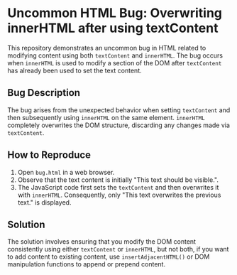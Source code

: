 # Uncommon HTML Bug: Overwriting innerHTML after using textContent

This repository demonstrates an uncommon bug in HTML related to modifying content using both `textContent` and `innerHTML`.  The bug occurs when `innerHTML` is used to modify a section of the DOM after `textContent` has already been used to set the text content.

## Bug Description

The bug arises from the unexpected behavior when setting `textContent` and then subsequently using `innerHTML` on the same element. `innerHTML` completely overwrites the DOM structure, discarding any changes made via `textContent`.

## How to Reproduce

1. Open `bug.html` in a web browser.
2. Observe that the text content is initially "This text should be visible.".
3. The JavaScript code first sets the `textContent` and then overwrites it with `innerHTML`. Consequently, only "This text overwrites the previous text." is displayed.

## Solution

The solution involves ensuring that you modify the DOM content consistently using either `textContent` or `innerHTML`, but not both, if you want to add content to existing content, use `insertAdjacentHTML()` or DOM manipulation functions to append or prepend content.
